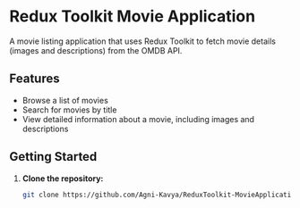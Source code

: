 # Redux Toolkit Movie Application

A movie listing application that uses Redux Toolkit to fetch movie details (images and descriptions) from the OMDB API.

## Features

- Browse a list of movies
- Search for movies by title
- View detailed information about a movie, including images and descriptions

## Getting Started

1. **Clone the repository:**

   ```bash
   git clone https://github.com/Agni-Kavya/ReduxToolkit-MovieApplication.git
